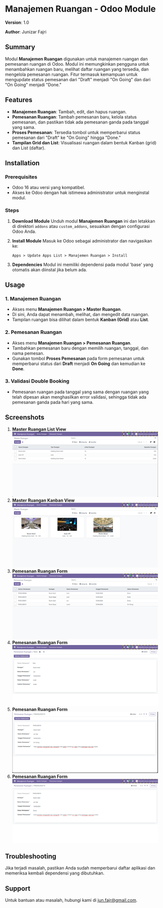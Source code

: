 # Manajemen Ruangan - Odoo Module

**Version**: 1.0

**Author**: Junizar Fajri

## Summary

Modul **Manajemen Ruangan** digunakan untuk manajemen ruangan dan pemesanan ruangan di Odoo. Modul ini memungkinkan pengguna untuk menambahkan ruangan baru, melihat daftar ruangan yang tersedia, dan mengelola pemesanan ruangan. Fitur termasuk kemampuan untuk mengupdate status pemesanan dari "Draft" menjadi "On Going" dan dari "On Going" menjadi "Done."

## Features

- **Manajemen Ruangan**: Tambah, edit, dan hapus ruangan.
- **Pemesanan Ruangan**: Tambah pemesanan baru, kelola status pemesanan, dan pastikan tidak ada pemesanan ganda pada tanggal yang sama.
- **Proses Pemesanan**: Tersedia tombol untuk memperbarui status pemesanan dari "Draft" ke "On Going" hingga "Done."
- **Tampilan Grid dan List**: Visualisasi ruangan dalam bentuk Kanban (grid) dan List (daftar).

## Installation

### Prerequisites

- Odoo 16 atau versi yang kompatibel.
- Akses ke Odoo dengan hak istimewa administrator untuk menginstal modul.

### Steps

1. **Download Module**
   Unduh modul **Manajemen Ruangan** ini dan letakkan di direktori `addons` atau `custom_addons`, sesuaikan dengan configurasi Odoo Anda.
2. **Install Module**
   Masuk ke Odoo sebagai administrator dan navigasikan ke:

   ```
   Apps > Update Apps List > Manajemen Ruangan > Install
   ```

3. **Dependencies**
   Modul ini memiliki dependensi pada modul 'base' yang otomatis akan diinstal jika belum ada.

## Usage

### 1. Manajemen Ruangan

- Akses menu **Manajemen Ruangan > Master Ruangan**.
- Di sini, Anda dapat menambah, melihat, dan mengedit data ruangan.
- Tampilan ruangan bisa dilihat dalam bentuk **Kanban (Grid)** atau **List**.

### 2. Pemesanan Ruangan

- Akses menu **Manajemen Ruangan > Pemesanan Ruangan**.
- Tambahkan pemesanan baru dengan memilih ruangan, tanggal, dan nama pemesan.
- Gunakan tombol **Proses Pemesanan** pada form pemesanan untuk memperbarui status dari **Draft** menjadi **On Going** dan kemudian ke **Done**.

### 3. Validasi Double Booking

- Pemesanan ruangan pada tanggal yang sama dengan ruangan yang telah dipesan akan menghasilkan error validasi, sehingga tidak ada pemesanan ganda pada hari yang sama.

## Screenshots

1. **Master Ruangan List View**
   ![Master Ruangan List View](screenshot/1.png)
2. **Master Ruangan Kanban View**![Master Ruangan Kanban View](screenshot/2.png)
3. **Pemesanan Ruangan Form**
   ![Pemesanan Ruangan Form](screenshot/3.png)
4. **Pemesanan Ruangan Form**
   ![Pemesanan Ruangan Form](screenshot/4.png)
5. **Pemesanan Ruangan Form**
   ![Pemesanan Ruangan Form](screenshot/5.png)
6. **Pemesanan Ruangan Form**
   ![Pemesanan Ruangan Form](screenshot/6.png)

## Troubleshooting

Jika terjadi masalah, pastikan Anda sudah memperbarui daftar aplikasi dan memeriksa kembali dependensi yang dibutuhkan.

## Support

Untuk bantuan atau masalah, hubungi kami di [jun.fajr@gmail.com](mailto:jun.fajr@gmail.com).
